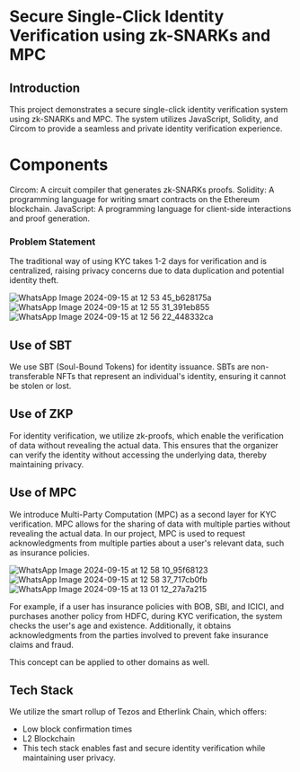 # Secure Single-Click Identity Verification using zk-SNARKs and MPC
## Introduction
This project demonstrates a secure single-click identity verification system using zk-SNARKs and MPC. The system utilizes JavaScript, Solidity, and Circom to provide a seamless and private identity verification experience.

# Components
Circom: A circuit compiler that generates zk-SNARKs proofs.
Solidity: A programming language for writing smart contracts on the Ethereum blockchain.
JavaScript: A programming language for client-side interactions and proof generation.
### Problem Statement
The traditional way of using KYC takes 1-2 days for verification and is centralized, raising privacy concerns due to data duplication and potential identity theft.

![WhatsApp Image 2024-09-15 at 12 53 45_b628175a](https://github.com/user-attachments/assets/4421142b-3050-4ce2-984e-a607cbfd4846)
![WhatsApp Image 2024-09-15 at 12 55 31_391eb855](https://github.com/user-attachments/assets/c7683dcd-f1f0-4445-b11f-d837be595521)
![WhatsApp Image 2024-09-15 at 12 56 22_448332ca](https://github.com/user-attachments/assets/fc2a65d0-8378-4d96-9c6e-dfb88328fb7b)

## Use of SBT
We use SBT (Soul-Bound Tokens) for identity issuance. SBTs are non-transferable NFTs that represent an individual's identity, ensuring it cannot be stolen or lost.

## Use of ZKP
For identity verification, we utilize zk-proofs, which enable the verification of data without revealing the actual data. This ensures that the organizer can verify the identity without accessing the underlying data, thereby maintaining privacy.

## Use of MPC
We introduce Multi-Party Computation (MPC) as a second layer for KYC verification. MPC allows for the sharing of data with multiple parties without revealing the actual data. In our project, MPC is used to request acknowledgments from multiple parties about a user's relevant data, such as insurance policies.

![WhatsApp Image 2024-09-15 at 12 58 10_95f68123](https://github.com/user-attachments/assets/1a92dfb6-a287-450a-8536-d4f1dbd3fe1c)
![WhatsApp Image 2024-09-15 at 12 58 37_717cb0fb](https://github.com/user-attachments/assets/f8600379-4001-436a-b4b2-8a50062357ef)
![WhatsApp Image 2024-09-15 at 13 01 12_27a7a215](https://github.com/user-attachments/assets/69201dee-b7cd-4eb8-8a10-8f009e4045f5)


For example, if a user has insurance policies with BOB, SBI, and ICICI, and purchases another policy from HDFC, during KYC verification, the system checks the user's age and existence. Additionally, it obtains acknowledgments from the parties involved to prevent fake insurance claims and fraud.

This concept can be applied to other domains as well.

## Tech Stack
We utilize the smart rollup of Tezos and Etherlink Chain, which offers:

- Low block confirmation times
- L2 Blockchain
- This tech stack enables fast and secure identity verification while maintaining user privacy.
